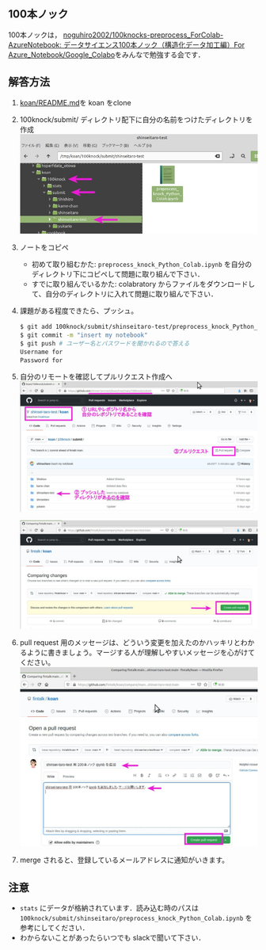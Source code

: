 ## 100本ノック

100本ノックは，
[noguhiro2002/100knocks-preprocess_ForColab-AzureNotebook: データサイエンス100本ノック（構造化データ加工編）For Azure_Notebook/Google_Colabo](https://github.com/noguhiro2002/100knocks-preprocess_ForColab-AzureNotebook)をみんなで勉強する会です．

## 解答方法

1. [koan/README.md](../README.md)を koan をclone
1. 100knock/submit/ ディレクトリ配下に自分の名前をつけたディレクトリを作成
    ![](../img/insert_file.jpg)
1. ノートをコピペ
    + 初めて取り組むかた: `preprocess_knock_Python_Colab.ipynb` を自分のディレクトリ下にコピペして問題に取り組んで下さい．
    + すでに取り組んでいるかた: colabratory からファイルをダウンロードして、自分のディレクトリに入れて問題に取り組んで下さい．
1. 課題がある程度できたら、プッシュ。
    ```bash
    $ git add 100knock/submit/shinseitaro-test/preprocess_knock_Python_Colab.ipynb 
    $ git commit -m "insert my notebook"
    $ git push # ユーザー名とパスワードを聞かれるので答える
    Username for 
    Password for 
    ```
1. 自分のリモートを確認してプルリクエスト作成へ
    ![](../img/pull_request.jpg)

    ![](../img/create_pull_request.jpg)
1. pull request 用のメッセージは、どういう変更を加えたのかハッキリとわかるように書きましょう。マージする人が理解しやすいメッセージを心がけてください。
    ![](../img/pull_request_msg.jpg)    
1. merge されると、登録しているメールアドレスに通知がいきます。


## 注意
+ `stats` にデータが格納されています．読み込む時のパスは `100knock/submit/shinseitaro/preprocess_knock_Python_Colab.ipynb` を参考にしてください．
+ わからないことがあったらいつでも slackで聞いて下さい．
